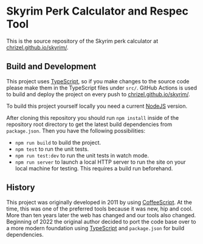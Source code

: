 # Skyrim Perk Calculator and Respec Tool

This is the source repository of the Skyrim perk calculator at [chrizel.github.io/skyrim/](https://chrizel.github.io/skyrim/).

## Build and Development

This project uses [TypeScript](https://www.typescriptlang.org/), so if you make changes to the source code please make them in the TypeScript files under `src/`. GitHub Actions is used to build and deploy the project on every push to [chrizel.github.io/skyrim/](https://chrizel.github.io/skyrim/).

To build this project yourself locally you need a current [NodeJS](https://nodejs.org/en/) version.

After cloning this repository you should run `npm install` inside of the repository root directory to get the latest build dependencies from `package.json`. Then you have the following possibilities:

- `npm run build` to build the project.
- `npm test` to run the unit tests.
- `npm run test:dev` to run the unit tests in watch mode.
- `npm run server` to launch a local HTTP server to run the site on your local machine for testing. This requires a build run beforehand.

## History

This project was originally developed in 2011 by using [CoffeeScript](https://coffeescript.org/). At the time, this was one of the preferred tools because it was new, hip and cool. More than ten years later the web has changed and our tools also changed. Beginning of 2022 the original author decided to port the code base over to a more modern foundation using [TypeScript](https://www.typescriptlang.org/) and `package.json` for build dependencies.

